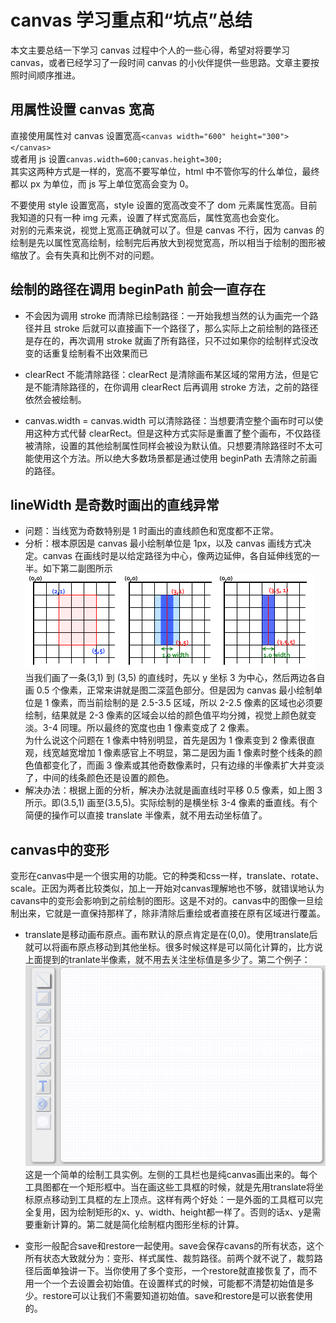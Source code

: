 # canvas 学习重点和“坑点”总结

本文主要总结一下学习 canvas 过程中个人的一些心得，希望对将要学习 canvas，或者已经学习了一段时间 canvas 的小伙伴提供一些思路。文章主要按照时间顺序推进。

## 用属性设置 canvas 宽高

直接使用属性对 canvas 设置宽高`<canvas width="600" height="300"></canvas>`  
或者用 js 设置`canvas.width=600;canvas.height=300;`  
其实这两种方式是一样的，宽高不要写单位，html 中不管你写的什么单位，最终都以 px 为单位，而 js 写上单位宽高会变为 0。

不要使用 style 设置宽高，style 设置的宽高改变不了 dom 元素属性宽高。目前我知道的只有一种 img 元素，设置了样式宽高后，属性宽高也会变化。  
对别的元素来说，视觉上宽高正确就可以了。但是 canvas 不行，因为 canvas 的绘制是先以属性宽高绘制，绘制完后再放大到视觉宽高，所以相当于绘制的图形被缩放了。会有失真和比例不对的问题。

## 绘制的路径在调用 beginPath 前会一直存在

-   不会因为调用 stroke 而清除已绘制路径：一开始我想当然的认为画完一个路径并且 stroke 后就可以直接画下一个路径了，那么实际上之前绘制的路径还是存在的，再次调用 stroke 就画了所有路径，只不过如果你的绘制样式没改变的话重复绘制看不出效果而已

-   clearRect 不能清除路径：clearRect 是清除画布某区域的常用方法，但是它是不能清除路径的，在你调用 clearRect 后再调用 stroke 方法，之前的路径依然会被绘制。

-   canvas.width = canvas.width 可以清除路径：当想要清空整个画布时可以使用这种方式代替 clearRect。但是这种方式实际是重置了整个画布，不仅路径被清除，设置的其他绘制属性同样会被设为默认值。只想要清除路径时不太可能使用这个方法。所以绝大多数场景都是通过使用 beginPath 去清除之前画的路径。

## lineWidth 是奇数时画出的直线异常

-   问题：当线宽为奇数特别是 1 时画出的直线颜色和宽度都不正常。
-   分析：根本原因是 canvas 最小绘制单位是 1px，以及 canvas 画线方式决定。canvas 在画线时是以给定路径为中心，像两边延伸，各自延伸线宽的一半。如下第二副图所示  
    ![1像素问题分析](image/1px线宽原理.png)  
    当我们画了一条(3,1) 到 (3,5) 的直线时，先以 y 坐标 3 为中心，然后两边各自画 0.5 个像素，正常来讲就是图二深蓝色部分。但是因为 canvas 最小绘制单位是 1 像素，而当前绘制的是 2.5-3.5 区域，所以 2-2.5 像素的区域也必须要绘制，结果就是 2-3 像素的区域会以给的颜色值平均分摊，视觉上颜色就变淡。3-4 同理。所以最终的宽度也由 1 像素变成了 2 像素。  
    为什么说这个问题在 1 像素中特别明显，首先是因为 1 像素变到 2 像素很直观，线宽越宽增加 1 像素感官上不明显，第二是因为画 1 像素时整个线条的颜色值都变化了，而画 3 像素或其他奇数像素时，只有边缘的半像素扩大并变淡了，中间的线条颜色还是设置的颜色。
-   解决办法：根据上面的分析，解决办法就是画直线时平移 0.5 像素，如上图 3 所示。即(3.5,1) 画至(3.5,5)。实际绘制的是横坐标 3-4 像素的垂直线。有个简便的操作可以直接 translate 半像素，就不用去动坐标值了。

## canvas中的变形

变形在canvas中是一个很实用的功能。它的种类和css一样，translate、rotate、scale。正因为两者比较类似，加上一开始对canvas理解地也不够，就错误地认为cavans中的变形会影响到之前绘制的图形。这是不对的。canvas中的图像一旦绘制出来，它就是一直保持那样了，除非清除后重绘或者直接在原有区域进行覆盖。

* translate是移动画布原点。画布默认的原点肯定是在(0,0)。使用translate后就可以将画布原点移动到其他坐标。很多时候这样是可以简化计算的，比方说上面提到的tranlate半像素，就不用去关注坐标值是多少了。第二个例子：
![绘制实例](image/canvas.png)  
这是一个简单的绘制工具实例。左侧的工具栏也是纯canvas画出来的。每个工具图都在一个矩形框中。当在画这些工具框的时候，就是先用translate将坐标原点移动到工具框的左上顶点。这样有两个好处：一是外面的工具框可以完全复用，因为绘制矩形的x、y、width、height都一样了。否则的话x、y是需要重新计算的。第二就是简化绘制框内图形坐标的计算。

* 变形一般配合save和restore一起使用。save会保存cavans的所有状态，这个所有状态大致就分为：变形、样式属性、裁剪路径。前两个就不说了，裁剪路径后面单独讲一下。当你使用了多个变形，一个restore就直接恢复了，而不用一个一个去设置会初始值。在设置样式的时候，可能都不清楚初始值是多少。restore可以让我们不需要知道初始值。save和restore是可以嵌套使用的。


